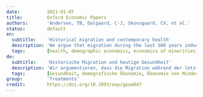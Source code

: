 ```yaml
---
date:          2021-01-07
title:         Oxford Economic Papers
authors:       'Andersen, TB, Dalgaard, C-J, Skovsgaard, CV, et al.'
status:        default
en:
  subtitle:    'Historical migration and contemporary health'
  description: 'We argue that migration during the last 500 years induced differences in contemporary health outcomes. The theory behind our analysis builds on three physiological facts. First, vitamin D deficiency is directly associated with higher risk of all-cause mortality. Second, the ability of humans to synthesize vitamin D from sunlight (UV-R) declines with skin pigmentation. Third, skin pigmentation is the result of an evolutionary compromise between higher risk of vitamin D deficiency and lower risk of skin cancer. When individuals from high UV-R regions migrate to low UV-R regions, the risk of vitamin D deficiency rises markedly. We develop a measure that allows us to empirically explore the aggregate health consequences of such migration in a long historical perspective. We find that the potential risk of vitamin D deficiency induced by migration during the last half millennium is a robust predictor of present-day aggregate health indicators.'
  tags:        [health, demographic economics, economics of minorities, races, indigenous peoples, immigrants, non-labor discrimination]
de:
  subtitle:    'Historische Migration und heutige Gesundheit'
  description: 'Wir argumentieren, dass die Migration während der letzten 500 Jahre zu Unterschieden in den heutigen Gesundheitsergebnissen geführt hat. Die Theorie, die unserer Analyse zugrunde liegt, basiert auf drei physiologischen Fakten. Erstens steht ein Vitamin-D-Mangel in direktem Zusammenhang mit einem höheren Risiko für die Gesamtmortalität. Zweitens nimmt die Fähigkeit des Menschen, Vitamin D aus Sonnenlicht (UV-R) zu synthetisieren, mit der Hautpigmentierung ab. Drittens ist die Hautpigmentierung das Ergebnis eines evolutionären Kompromisses zwischen einem höheren Risiko für Vitamin-D-Mangel und einem geringeren Risiko für Hautkrebs. Wenn Personen aus Regionen mit hohem UV-R-Gehalt in Regionen mit niedrigem UV-R-Gehalt wandern, steigt das Risiko eines Vitamin-D-Mangels deutlich an. Wir entwickeln ein Maß, mit dem wir die gesundheitlichen Folgen einer solchen Migration in einer langen historischen Perspektive empirisch untersuchen können. Wir stellen fest, dass das potenzielle Risiko eines Vitamin-D-Mangels, das durch die Migration während des letzten halben Jahrtausends ausgelöst wurde, ein robuster Prädiktor für die heutigen Gesamtgesundheitsindikatoren ist.' 
  tags:        [Gesundheit, demografische Ökonomie, Ökonomie von Minderheiten, Rassen, indigene Völker, Einwanderer, Diskriminierung außerhalb des Arbeitsmarktes]
group:         'Treatments'
credit:        https://doi.org/10.1093/oep/gpaa047
---
```

